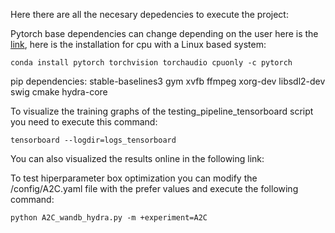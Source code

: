 Here there are all the necesary depedencies to execute the project:

Pytorch base dependencies can change depending on the user here is the [link](https://pytorch.org/), here is the installation for cpu with a Linux based system:

```
conda install pytorch torchvision torchaudio cpuonly -c pytorch
```

pip dependencies:
    stable-baselines3
    gym
    xvfb
    ffmpeg
    xorg-dev
    libsdl2-dev
    swig
    cmake
    hydra-core

To visualize the training graphs of the testing_pipeline_tensorboard script you need to execute this command:

```
tensorboard --logdir=logs_tensorboard
```

You can also visualized the results online in the following link:

To test hiperparameter box optimization you can modify the /config/A2C.yaml file with the prefer values
and execute the following command:

```
python A2C_wandb_hydra.py -m +experiment=A2C
```